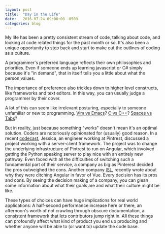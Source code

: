 ```yaml
---
layout: post
title:  "Day in the Life"
date:   2016-07-24 09:00:00 -0500
categories: blog
---
```


My life has been a pretty consistent stream of code, talking about code, and looking at code related things for the past month or so. It's also been a unique opportunity to step back and start to make out the outlines of coding as a culture.

<!--more-->

A programmer's preferred language reflects their own philosophies and priorities. Even if someone ends up learning javascript or C# simply because it's "in demand", that in itself tells you a little about what the person values.

The importance of preference also trickles down to higher level constructs, like frameworks and text editors. In this way, you can usually judge a programmer by their cover.

A lot of this can seem like irrelevant posturing, especially to someone unfamiliar or new to programming. [Vim vs Emacs]? [C vs C++]? [Spaces vs Tabs]?

But in reality, just because something "works" doesn't mean it's an optimal solution. Coders are notoriously opinionated for (usually) good reason.
In a recent [codecast], Jessica, an engineer working at Pintrest, discussed a project working with a server-client framework. The project was to change the underlying infrastructure of Pintrest to run on Angular, which involved getting the Python speaking server to play nice with an entirely new pathway. Even faced with all the difficulties of switching such a fundamental part of their service, a company as big as Pinterest decided the pros outweighed the cons. Another company [ISL], recently wrote about why they were ditching Angular in favor of Vue. Every decision has its pros and cons. By seeing the decision making of a company, you can glean some information about what their goals are and what their culture might be like.

These types of choices can have huge implications for real world applications: A half-second performance increase here or there, an afternoon's worth of not crawling through obscure documentation, a consistent framework that lets contributors jump right in. All these things can profoundly affect what kind of product you end up producing and whether anyone will be able to (or want to) update the code base.



[Vim vs Emacs]:https://en.wikipedia.org/wiki/Editor_war
[C vs C++]:http://harmful.cat-v.org/software/c++/linus
[Spaces vs Tabs]:https://www.jwz.org/doc/tabs-vs-spaces.html
[ISL]:https://isl.co/2016/07/three-major-reasons-we-decided-to-ditch-angularjs/
[codecast]:https://youtu.be/IjydADBYnZ0
